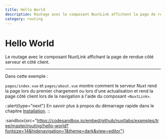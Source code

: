 ```yaml
---
title: Hello World
description: Routage avec le composant NuxtLink affichant la page de rendue côté serveur et côté client
category: routing
---
```

# Hello World

Le routage avec le composant NuxtLink affichant la page de rendue côté serveur et côté client.

---

Dans cette exemple :

`pages/index.vue` et `pages/about.vue` montre comment le serveur Nuxt rend la page lors du premier chargement ou lors d'une actualisation et rend la page côté client lors de la navigation à l'aide du composant `<NuxtLink>`.

::alert{type="next"}
En savoir plus à propos du démarrage rapide dans le chapitre [Installation](/docs/get-started/installation).
::

:sandbox{src="https://codesandbox.io/embed/github/nuxtlabs/examples/tree/master/routing/hello-world?fontsize=14&hidenavigation=1&theme=dark&view=editor"}
